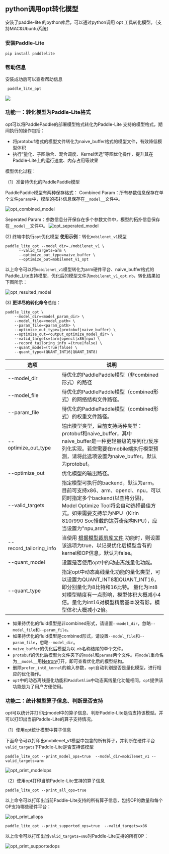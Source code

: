 
## python调用opt转化模型

安装了paddle-lite 的python库后，可以通过python调用 opt 工具转化模型。（支持MAC&Ubuntu系统）

### 安装Paddle-Lite

```
pip install paddlelite
```

### 帮助信息
安装成功后可以查看帮助信息
```bash
 paddle_lite_opt
```
![](https://paddlelite-data.bj.bcebos.com/model_optimize_tool/python_opt/help.jpg)

### 功能一：转化模型为Paddle-Lite格式
opt可以将PaddlePaddle的部署模型格式转化为Paddle-Lite 支持的模型格式，期间执行的操作包括：

- 将protobuf格式的模型文件转化为naive_buffer格式的模型文件，有效降低模型体积
- 执行“量化、子图融合、混合调度、Kernel优选”等图优化操作，提升其在Paddle-Lite上的运行速度、内存占用等效果

模型优化过程：

（1）准备待优化的PaddlePaddle模型

PaddlePaddle模型有两种保存格式：
   Combined Param：所有参数信息保存在单个文件`params`中，模型的拓扑信息保存在`__model__`文件中。

![opt_combined_model](https://paddlelite-data.bj.bcebos.com/doc_images%2Fcombined_model.png)

   Seperated Param：参数信息分开保存在多个参数文件中，模型的拓扑信息保存在`__model__`文件中。
![opt_seperated_model](https://paddlelite-data.bj.bcebos.com/doc_images%2Fseperated_model.png)

(2) 终端中执行`opt`优化模型
**使用示例**：转化`mobilenet_v1`模型

```
paddle_lite_opt --model_dir=./mobilenet_v1 \
      --valid_targets=arm \
      --optimize_out_type=naive_buffer \
      --optimize_out=mobilenet_v1_opt
```
以上命令可以将`mobilenet_v1`模型转化为arm硬件平台、naive_buffer格式的Paddle_Lite支持模型，优化后的模型文件为`mobilenet_v1_opt.nb`，转化结果如下图所示：

![opt_resulted_model](https://paddlelite-data.bj.bcebos.com/doc_images/2.png)


(3) **更详尽的转化命令**总结：

```shell
paddle_lite_opt \
    --model_dir=<model_param_dir> \
    --model_file=<model_path> \
    --param_file=<param_path> \
    --optimize_out_type=(protobuf|naive_buffer) \
    --optimize_out=<output_optimize_model_dir> \
    --valid_targets=(arm|opencl|x86|npu) \
    --record_tailoring_info =(true|false) \
    --quant_model=(true|false) \
    --quant_type=(QUANT_INT16|QUANT_INT8) 
```

| 选项         | 说明 |
| ------------------- | ------------------------------------------------------------ |
| --model_dir         | 待优化的PaddlePaddle模型（非combined形式）的路径 |
| --model_file        | 待优化的PaddlePaddle模型（combined形式）的网络结构文件路径。 |
| --param_file        | 待优化的PaddlePaddle模型（combined形式）的权重文件路径。 |
| --optimize_out_type | 输出模型类型，目前支持两种类型：protobuf和naive_buffer，其中naive_buffer是一种更轻量级的序列化/反序列化实现。若您需要在mobile端执行模型预测，请将此选项设置为naive_buffer。默认为protobuf。 |
| --optimize_out      | 优化模型的输出路径。                                         |
| --valid_targets     | 指定模型可执行的backend，默认为arm。目前可支持x86、arm、opencl、npu，可以同时指定多个backend(以空格分隔)，Model Optimize Tool将会自动选择最佳方式。如果需要支持华为NPU（Kirin 810/990 Soc搭载的达芬奇架构NPU），应当设置为"npu,arm"。 |
| --record_tailoring_info | 当使用 [根据模型裁剪库文件](./library_tailoring.html) 功能时，则设置该选项为true，以记录优化后模型含有的kernel和OP信息，默认为false。 |
| --quant_model       | 设置是否使用opt中的动态离线量化功能。 |
| --quant_type        | 指定opt中动态离线量化功能的量化类型，可以设置为QUANT_INT8和QUANT_INT16，即分别量化为8比特和16比特。 量化为int8对模型精度有一点影响，模型体积大概减小4倍。量化为int16对模型精度基本没有影，模型体积大概减小2倍。|

* 如果待优化的fluid模型是非combined形式，请设置`--model_dir`，忽略`--model_file`和`--param_file`。
* 如果待优化的fluid模型是combined形式，请设置`--model_file`和`--param_file`，忽略`--model_dir`。
* `naive_buffer`的优化后模型为以`.nb`名称结尾的单个文件。
* `protobuf`的优化后模型为文件夹下的`model`和`params`两个文件。将`model`重命名为`__model__`用[Netron](https://lutzroeder.github.io/netron/)打开，即可查看优化后的模型结构。
* 删除`prefer_int8_kernel`的输入参数，`opt`自动判别是否是量化模型，进行相应的优化操作。
* `opt`中的动态离线量化功能和`PaddleSlim`中动态离线量化功能相同，`opt`提供该功能是为了用户方便使用。

### 功能二：统计模型算子信息、判断是否支持

opt可以统计并打印出model中的算子信息、判断Paddle-Lite是否支持该模型。并可以打印出当前Paddle-Lite的算子支持情况。

（1）使用opt统计模型中算子信息

下面命令可以打印出mobilenet_v1模型中包含的所有算子，并判断在硬件平台`valid_targets`下Paddle-Lite是否支持该模型

`paddle_lite_opt --print_model_ops=true  --model_dir=mobilenet_v1 --valid_targets=arm`

![opt_print_modelops](https://paddlelite-data.bj.bcebos.com/model_optimize_tool/python_opt/check_model.png)

（2）使用opt打印当前Paddle-Lite支持的算子信息

`paddle_lite_opt --print_all_ops=true`

以上命令可以打印出当前Paddle-Lite支持的所有算子信息，包括OP的数量和每个OP支持哪些硬件平台：

![opt_print_allops](https://paddlelite-data.bj.bcebos.com/model_optimize_tool/python_opt/print_op.png)

`paddle_lite_opt --print_supported_ops=true  --valid_targets=x86`

以上命令可以打印出当`valid_targets=x86`时Paddle-Lite支持的所有OP：

![opt_print_supportedops](https://paddlelite-data.bj.bcebos.com/model_optimize_tool/python_opt/print_x86op.png)

